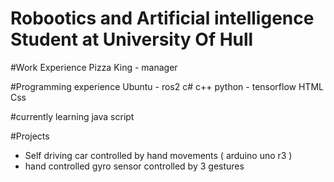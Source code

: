 # Robootics and Artificial intelligence Student at University Of Hull

#Work Experience 
Pizza King - manager

#Programming experience
Ubuntu - ros2
c#
c++
python - tensorflow
HTML
Css

#currently learning 
java script

#Projects
- Self driving car controlled by hand movements ( arduino uno r3 )
- hand controlled gyro sensor controlled by 3 gestures
